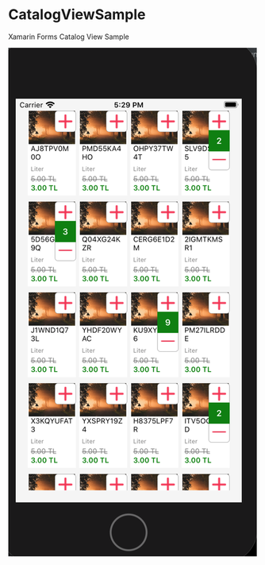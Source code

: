 # CatalogViewSample
Xamarin Forms Catalog View Sample

![alt text](https://github.com/sermetk/CatalogViewSample/blob/master/CatalogViewSS.png)
